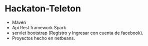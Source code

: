 # Hackaton-Teleton
- Maven 
- Api Rest framework Spark 
- servlet bootstrap (Registro y Ingresar con cuenta de facebook).
- Proyectos hecho en netbeans.

